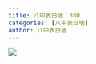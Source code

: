 ```yaml
---
title: 八中表白墙：380
categories: [八中表白墙]
author: 八中表白墙
---
```


![](https://img.urlnode.com/file/e568b6e0f18b2f03836c4.jpg)